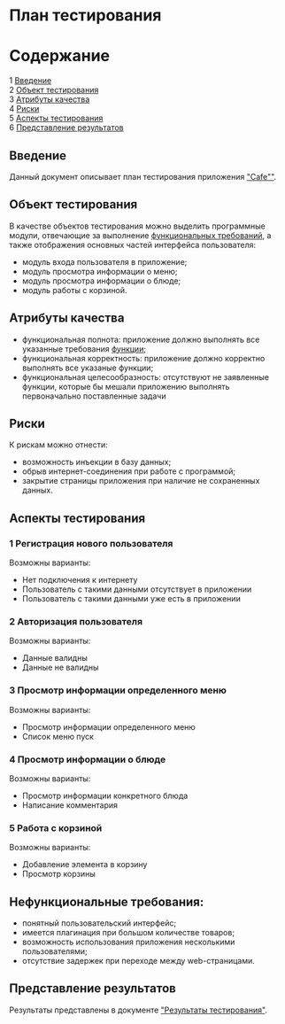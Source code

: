 # План тестирования

# Содержание
1 [Введение](#1)  
2 [Объект тестирования](#2)  
3 [Атрибуты качества](#3)  
4 [Риски](#4)  
5 [Аспекты тестирования](#5)  
6 [Представление результатов](#6)  

## Введение<a name="1"></a>

Данный документ описывает план тестирования приложения ["Cafe""](https://github.com/KirillBelitsky/Cafe).

## Объект тестирования<a name="2"></a>

В качестве объектов тестирования можно выделить программные модули, отвечающие за выполнение [функциональных требований](https://github.com/KirillBelitsky/Cafe/blob/master/Documents/Requirements/RequirementsDocument.md), а также отображения основных частей интерфейса пользователя:

* модуль входа пользователя в приложение;
* модуль просмотра информации о меню;
* модуль просмотра информации о блюде;
* модуль работы с корзиной. 

## Атрибуты качества<a name="3"></a>
- функциональная полнота: приложение должно выполнять все указанные требования [функции](https://github.com/KirillBelitsky/Cafe/blob/master/Documents/Requirements/RequirementsDocument.md);
- функциональная корректность: приложение должно корректно выполнять все указаные функции;
- функциональная целесообразность: отсутствуют не заявленные функции, которые бы мешали приложению выполнять первоначально поставленные задачи

## Риски<a name="4"></a>

К рискам можно отнести:
* возможность инъекции в базу данных;
* обрыв интернет-соединения при работе с программой;
* закрытие страницы приложения при наличие не сохраненных данных.

## Аспекты тестирования<a name="5"></a>

### 1 Регистрация нового пользователя
Возможны варианты:
* Нет подключения к интернету
* Пользователь с такими данными отсутствует в приложении
* Пользователь с такими данными уже есть в приложении

### 2 Авторизация пользователя
Возможны варианты:
* Данные валидны
* Данные не валидны

### 3 Просмотр информации определенного меню
Возможны варианты:
* Просмотр информации определенного меню
* Список меню пуск

### 4 Просмотр информации о блюде
Возможны варианты:
* Просмотр информации конкретного блюда
* Написание комментария

### 5 Работа с корзиной
Возможны варианты:
* Добавление элемента в корзину
* Просмотр корзины

## Нефункциональные требования:
* понятный пользовательский интерфейс;
* имеется плагинация при большом количестве товаров;
* возможность использования приложения несколькими пользователями;
* отсутствие задержек при переходе между web-страницами.

## Представление результатов<a name="6"></a>

Результаты представлены  в документе ["Результаты тестирования"](https://github.com/Dmitry720/WebTasker/blob/master/Tests/TestResults.md).
